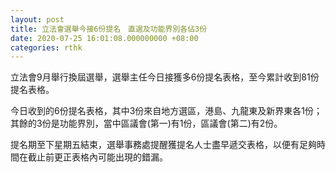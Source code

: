 ```yaml
---
layout: post
title: 立法會選舉今接6份提名　直選及功能界別各佔3份
date: 2020-07-25 16:01:08.000000000 +08:00
categories: rthk
---
```


立法會9月舉行換屆選舉，選舉主任今日接獲多6份提名表格，至今累計收到81份提名表格。

今日收到的6份提名表格，其中3份來自地方選區，港島、九龍東及新界東各1份；其餘的3份是功能界別，當中區議會(第一)有1份，區議會(第二)有2份。
 
提名期至下星期五結束，選舉事務處提醒獲提名人士盡早遞交表格，以便有足夠時間在截止前更正表格內可能出現的錯漏。
